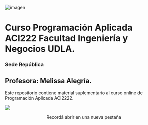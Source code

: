  
![imagen](https://user-images.githubusercontent.com/8738096/161391140-fffc587b-935e-4418-bb73-ca9645b1bf05.png)
# Curso Programación Aplicada ACI222 Facultad Ingeniería y Negocios UDLA. 
### Sede República

## Profesora: Melissa Alegría. 

Este repositorio contiene material suplementario al curso online de Programación Aplicada ACI2222.



<a href="https://colab.research.google.com/github/institutohumai/cursos-python/blob/master/Introduccion/1_TiposDatos/tipos-datos.ipynb"> <img src='https://colab.research.google.com/assets/colab-badge.svg' /> </a>
<div align="center"> Recordá abrir en una nueva pestaña </div>
